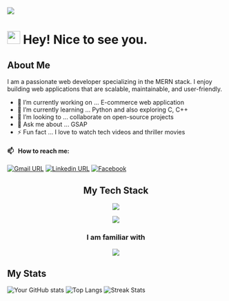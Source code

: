 
<h1>
  <img src="https://i.ibb.co/jLPbHG2/mern.jpg"/>
</h1>

<h1>
  <img src="https://emojis.slackmojis.com/emojis/images/1531849430/4246/blob-sunglasses.gif?1531849430" width="30"/> Hey! Nice to see you.
</h1>

## About Me

I am a passionate web developer specializing in the MERN stack. I enjoy building web applications that are scalable, maintainable, and user-friendly. 

- 🔭 I’m currently working on ... E-commerce web application
- 🌱 I’m currently learning ... Python and also exploring C, C++
- 👯 I’m looking to ... collaborate on open-source projects
- 💬 Ask me about ... GSAP
- ⚡ Fun fact ... I love to watch tech videos and thriller movies

#### 📫 &nbsp; How to reach me:
[![Gmail URL](https://img.shields.io/badge/social--badge?style=social&label=email&logo=gmail&logoSize=30)](mailto:developernihar@gmail.com)
[![Linkedin URL](https://img.shields.io/badge/social--badge?style=social&label=linkedin&logo=linkedin&logoSize=30)](https://www.linkedin.com/in/developer-nihar/)
[![Facebook](https://img.shields.io/badge/social--badge?style=social&label=Facebook&logo=facebook&logoSize=30)](https://www.facebook.com/niharmondal.01/)



<h2 align="center">My Tech Stack</h2>
<p align="center">
  <a href="https://skillicons.dev">
    <img src="https://skillicons.dev/icons?i=js,ts,html,css,tailwind,bootstrap,react,nextjs,redux," />
  </a>
</p>
<p align="center">
  <a href="https://skillicons.dev">
    <img src="https://skillicons.dev/icons?i=materialui,firebase,nodejs,express,prisma,mongodb,postgres,graphql,git,github" />
  </a>
</p>

<h3 align="center">I am familiar with</h3>
<p align="center">
  <a href="https://skillicons.dev">
    <img src="https://skillicons.dev/icons?i=py,c,cpp" />
  </a>
</p>

## My Stats
![Your GitHub stats](http://github-profile-summary-cards.vercel.app/api/cards/profile-details?username=NiharMondal&theme=radical)
![Top Langs](https://github-readme-stats.vercel.app/api/top-langs/?username=NiharMondal&layout=compact&theme=radical)
![Streak Stats](https://streak-stats.demolab.com?user=NiharMondal&locale=en&mode=daily&theme=radical)

